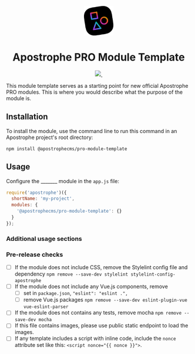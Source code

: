 <div align="center">
  <img src="https://raw.githubusercontent.com/apostrophecms/apostrophe/main/logo.svg" alt="ApostropheCMS logo" width="80" height="80">

  <h1>Apostrophe PRO Module Template</h1>
  <p>
    <a aria-label="Apostrophe logo" href="https://v3.docs.apostrophecms.org">
      <img src="https://img.shields.io/badge/MADE%20FOR%20Apostrophe%203-000000.svg?style=for-the-badge&logo=Apostrophe&labelColor=6516dd">
    </a>
    <a aria-label="Join the community on Discord" href="http://chat.apostrophecms.org">
      <img alt="" src="https://img.shields.io/discord/517772094482677790?color=5865f2&label=Join%20the%20Discord&logo=discord&logoColor=fff&labelColor=000&style=for-the-badge&logoWidth=20">
    </a>
  </p>
</div>

This module template serves as a starting point for new official Apostrophe PRO modules. This is where you would describe what the purpose of the module is.

## Installation

To install the module, use the command line to run this command in an Apostrophe project's root directory:

```
npm install @apostrophecms/pro-module-template
```

## Usage

Configure the _______ module in the `app.js` file:

```javascript
require('apostrophe')({
  shortName: 'my-project',
  modules: {
    '@apostrophecms/pro-module-template': {}
  }
});
```

### Additional usage sections

### Pre-release checks

- [ ] If the module does not include CSS, remove the Stylelint config file and dependency `npm remove --save-dev stylelint stylelint-config-apostrophe`
- [ ] If the module does not include any Vue.js components, remove 
  - [ ] set in `package.json`, `"eslint": "eslint .",`
  - [ ] remove Vue.js packages `npm remove --save-dev eslint-plugin-vue vue-eslint-parser`
- [ ] If the module does not contains any tests, remove mocha `npm remove --save-dev mocha`
- [ ] If this file contains images, please use public static endpoint to load the images.
- [ ] If any template includes a script with inline code, include the `nonce` attribute set like this: `<script nonce="{{ nonce }}">`.
